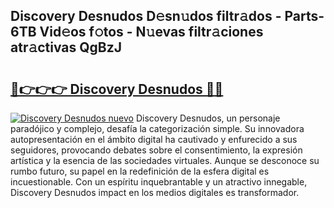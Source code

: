 ## Discovery Desnudos D𝚎sn𝚞dos filtr𝚊dos - Parts-6TB Vid𝚎os f𝚘tos - N𝚞evas filtr𝚊ciones atr𝚊ctivas QgBzJ

# <h2><a href="http://mb8hmj2.tromn.icu/?c=Discovery+Desnudos">🔗👉👉👉 Discovery Desnudos 🔗🔗</a></h2>

[![Discovery Desnudos nuevo](https://i.imgur.com/pEAQMta.gif)](http://mb8hmj2.tromn.icu/?c=Discovery+Desnudos)
Discovery Desnudos, un personaje paradójico y complejo, desafía la categorización simple. Su innovadora autopresentación en el ámbito digital ha cautivado y enfurecido a sus seguidores, provocando debates sobre el consentimiento, la expresión artística y la esencia de las sociedades virtuales. Aunque se desconoce su rumbo futuro, su papel en la redefinición de la esfera digital es incuestionable. Con un espíritu inquebrantable y un atractivo innegable, Discovery Desnudos impact en los medios digitales es transformador.
